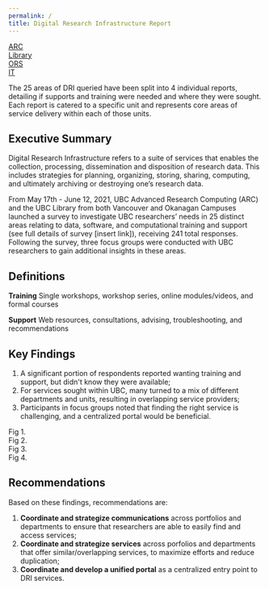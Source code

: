 ```yaml
---
permalink: /
title: Digital Research Infrastructure Report
---
```

<div class="reportButton arc">
  <a href="arc.html">ARC</a>
</div>

<div class="reportButton library">
  <a href="library.html">Library</a>
</div>
 
<div class="reportButton ors">
  <a href="ors.html">ORS</a>
</div>

<div class="reportButton it">
  <a href="it.html">IT</a>
</div>

<span style="font-size:1em;">The 25 areas of DRI queried have been split into 4 individual reports, detailing if supports and training were needed and where they were sought. Each report is catered to a specific unit and represents core areas of service delivery within each of those units.</span>

## Executive Summary

Digital Research Infrastructure refers to a suite of services that enables the collection, processing, dissemination and disposition of research data. This includes strategies for planning, organizing, storing, sharing, computing, and ultimately archiving or destroying one’s research data.

From May 17th - June 12, 2021, UBC Advanced Research Computing (ARC) and the UBC Library from both Vancouver and Okanagan Campuses launched a survey to investigate UBC researchers’ needs in 25 distinct areas relating to data, software, and computational training and support (see full details of survey [insert link]), receiving 241 total responses.  Following the survey, three focus groups were conducted with UBC researchers to gain additional insights in these areas.

## Definitions

**Training** Single workshops, workshop series, online modules/videos, and formal courses

**Support** Web resources, consultations, advising, troubleshooting, and recommendations

## Key Findings

1. A significant portion of respondents reported wanting training and support, but didn't know they were available;
2. For services sought within UBC, many turned to a mix of different departments and units, resulting in overlapping service providers;
3. Participants in focus groups noted that finding the right service is challenging, and a centralized portal would be beneficial.

<div class="figure">Fig 1.</div>

<div class="figure">Fig 2.</div>

<div class="figure">Fig 3.</div>

<div class="figure">Fig 4.</div>

## Recommendations

Based on these findings, recommendations are:

1. **Coordinate and strategize communications** across portfolios and departments to ensure that researchers are able to easily find and access services;
2. **Coordinate and strategize services** across porfolios and departments that offer similar/overlapping services, to maximize efforts and reduce duplication;
3. **Coordinate and develop a unified portal** as a centralized entry point to DRI services.




